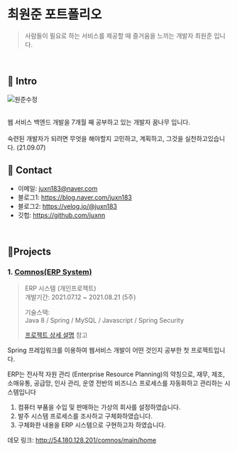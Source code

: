 최원준 포트폴리오
=================================================================

>사람들이 필요로 하는 서비스를 제공할 때 즐거움을 느끼는 개발자 최원준 입니다.
>
<br>


## 📌 Intro

![원준수정](https://user-images.githubusercontent.com/80299163/132343146-aa04af93-b05c-4b5f-96f0-1636fa5d71a5.jpg)

<br>
웹 서비스 백엔드 개발을 7개월 째 공부하고 있는 개발자 꿈나무 입니다.<br><br>
숙련된 개발자가 되려면 무엇을 해야할지 고민하고, 계획하고, 그것을 실천하고있습니다. (21.09.07)

<br>

## 📌 Contact
- 이메일: juxn183@naver.com
- 블로그1: https://blog.naver.com/juxn183
- 블로그2: https://velog.io/@juxn183
- 깃헙: https://github.com/juxnn

<br>

## 📌Projects
### 1. [Comnos(ERP System)](https://github.com/juxnn/project-erp)
>ERP 시스템 (개인프로젝트)<br>
>개발기간: 2021.07.12 ~ 2021.08.21 (5주)
>
>기술스택:<br>
>Java 8 / Spring / MySQL / Javascript / Spring Security<br>
>
>[프로젝트 상세 설명](https://github.com/juxnn/project-erp) 참고


Spring 프레임워크를 이용하여 웹서비스 개발이 어떤 것인지 공부한 첫 프로젝트입니다.

ERP는 전사적 자원 관리 (Enterprise Resource Planning)의 약칭으로, 재무, 제조, 소매유통, 공급망, 인사 관리, 운영 전반의 비즈니스 프로세스를 자동화하고 관리하는 시스템입니다

1. 컴퓨터 부품을 수입 및 판매하는 가상의 회사를 설정하였습니다.
2. 발주 시스템 프로세스를 조사하고 구체화하였습니다.
3. 구체화한 내용을 ERP 시스템으로 구현하고자 하였습니다.

데모 링크: http://54.180.128.201/comnos/main/home


